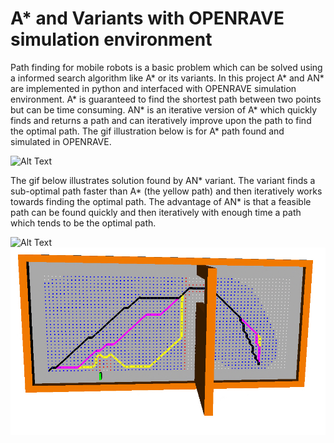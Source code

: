 # A* and Variants with OPENRAVE simulation environment

Path finding for mobile robots is a basic problem which can be solved using a informed search algorithm like A* or its variants. In this project A* and AN* are implemented in python and interfaced with OPENRAVE simulation environment. A* is guaranteed to find the shortest path between two points but can be time consuming. AN* is an iterative version of A* which quickly finds and returns a path and can iteratively improve upon the path to find the optimal path. The gif illustration below is for A* path found and simulated in OPENRAVE. 

![Alt Text](https://media.giphy.com/media/J2chJ2bex6Pca2SUEp/giphy.gif)


The gif below illustrates solution found by AN* variant. The variant finds a sub-optimal path faster than A* (the yellow path) and then iteratively works towards finding the optimal path. The advantage of AN* is that a feasible path can be found quickly and then iteratively with enough time a path which tends to be the optimal path.

![Alt Text](https://media.giphy.com/media/seyAkWbwzZu7DAf7jK/giphy.gif)<img src="https://github.com/nitishsanghi/Motion-Planning/blob/master/A*Variants/ANStarSample.jpg" width="600" height="300">

